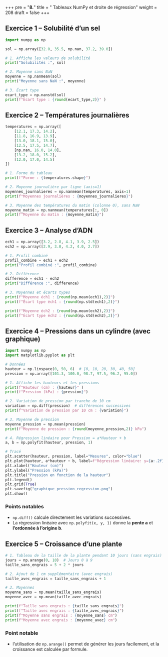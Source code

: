 +++
pre = "<b>8.</b>"
title = " Tableaux NumPy et droite de régression"
weight = 208
draft = false
+++


## Exercice 1 – Solubilité d’un sel

```python
import numpy as np

sol = np.array([32.0, 35.5, np.nan, 37.2, 39.0])

# 1. Affiche les valeurs de solubilité
print("Solubilités :", sol)

# 2. Moyenne sans NaN
moyenne = np.nanmean(sol)
print("Moyenne sans NaN :", moyenne)

# 3. Écart type
ecart_type = np.nanstd(sol)
print(f"Écart type : {round(ecart_type,2)}" )
```


## Exercice 2 – Températures journalières

```python
temperatures = np.array([
    [12.1, 17.3, 14.2],
    [11.8, 16.9, 13.9],
    [13.0, 18.1, 15.0],
    [12.5, 17.5, 14.7],
    [np.nan, 16.0, 14.0],
    [13.2, 18.0, 15.2],
    [12.0, 17.0, 14.5]
])

# 1. Forme du tableau
print(f"Forme : {temperatures.shape}")

# 2. Moyenne journalière par ligne (axis=1)
moyennes_journalieres = np.nanmean(temperatures, axis=1)
print(f"Moyennes journalières : {moyennes_journalieres}")

# 3. Moyenne des températures du matin (colonne 0), sans NaN
moyenne_matin = np.nanmean(temperatures[:, 0])
print(f"Moyenne du matin : {moyenne_matin}")
```


## Exercice 3 – Analyse d’ADN

```python
ech1 = np.array([3.2, 2.8, 4.1, 3.9, 2.5])
ech2 = np.array([2.9, 3.0, 4.2, 4.0, 2.7])

# 1. Profil combiné
profil_combine = ech1 + ech2
print("Profil combiné :", profil_combine)

# 2. Différence
difference = ech1 - ech2
print("Différence :", difference)

# 3. Moyennes et écarts types
print(f"Moyenne éch1 : {round(np.mean(ech1),2)}")
print(f"Écart type éch1 : {round(np.std(ech1),2)}")

print(f"Moyenne éch2 : {round(np.mean(ech2),2)}")
print(f"Écart type éch2 : {round(np.std(ech2),2)}")
```


## Exercice 4 – Pressions dans un cylindre (avec graphique)

```python
import numpy as np
import matplotlib.pyplot as plt

# Données
hauteur = np.linspace(0, 50, 6)  # [0, 10, 20, 30, 40, 50]
pression = np.array([101.3, 100.0, 98.7, 97.5, 96.2, 95.0])

# 1. Affiche les hauteurs et les pressions
print(f"Hauteur (cm) : {hauteur}" )
print(f"Pression (kPa) : {pression}")

# 2. Variation de pression par tranche de 10 cm
variation = np.diff(pression)  # différences successives
print(f"Variation de pression par 10 cm : {variation}")

# 3. Moyenne de pression
moyenne_pression = np.mean(pression)
print(f"Moyenne de pression : {round(moyenne_pression,2)} kPa")

# 4. Régression linéaire pour Pression = a*Hauteur + b
a, b = np.polyfit(hauteur, pression, 1)

# Tracé
plt.scatter(hauteur, pression, label="Mesures", color="blue")
plt.plot(hauteur, a*hauteur + b, label=f"Régression linéaire: y={a:.2f}x+{b:.2f}", color="red")
plt.xlabel("Hauteur (cm)")
plt.ylabel("Pression (kPa)")
plt.title("Pression en fonction de la hauteur")
plt.legend()
plt.grid(True)
plt.savefig("graphique_pression_regression.png")
plt.show()
```

### Points notables

* `np.diff()` calcule directement les variations successives.
* La régression linéaire avec `np.polyfit(x, y, 1)` donne la **pente a** et **l’ordonnée à l’origine b**.



## Exercice 5 – Croissance d’une plante

```python
# 1. Tableau de la taille de la plante pendant 10 jours (sans engrais)
jours = np.arange(0, 10)  # Jours 0 à 9
taille_sans_engrais = 5 + 2 * jours

# 2. Ajout de 1 cm supplémentaire (avec engrais)
taille_avec_engrais = taille_sans_engrais + 1

# 3. Moyennes
moyenne_sans = np.mean(taille_sans_engrais)
moyenne_avec = np.mean(taille_avec_engrais)

print(f"Taille sans engrais : {taille_sans_engrais}")
print(f"Taille avec engrais : {taille_avec_engrais}")
print(f"Moyenne sans engrais : {moyenne_sans} cm")
print(f"Moyenne avec engrais : {moyenne_avec} cm")
```

### Point notable

* l’utilisation de `np.arange()` permet de générer les jours facilement, et la croissance est calculée par formule.
